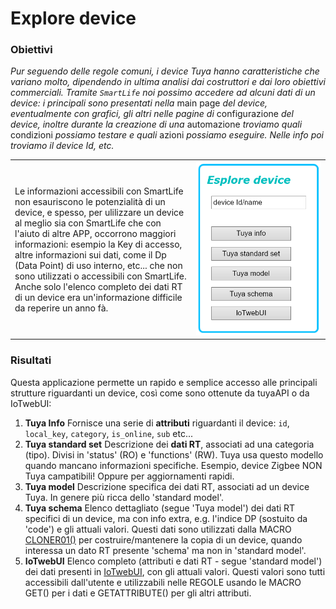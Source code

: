 # Explore device

### Obiettivi
_Pur seguendo delle regole comuni, i device Tuya hanno caratteristiche che variano molto, dipendendo in ultima analisi dai costruttori e dai loro obiettivi commerciali.
Tramite `SmartLife` noi possimo accedere ad alcuni dati di un device: i principali sono presentati nella_ main page _del device, eventualmente con grafici, gli altri nelle pagine di_ configurazione _del device, inoltre durante la creazione di una_ automazione _troviamo quali_ condizioni _possiamo testare e quali_ azioni _possiamo eseguire. Nelle info poi troviamo il device Id, etc._

<table width = "100%"><tr><td>
Le informazioni accessibili con SmartLife non esauriscono le potenzialità di un device, e spesso, per ulilizzare un device al meglio sia con SmartLife che con l'aiuto di altre APP, occorrono maggiori informazioni: esempio la Key di accesso, altre informazioni sui dati, come il Dp (Data Point) di uso interno, etc... che non sono utilizzati o accessibili con SmartLife. Anche solo l'elenco completo dei dati RT di un device era un'informazione difficile da reperire un anno fà.</td><td   width="200pt">
<img src="https://github.com/msillano/IoTwebUI/blob/main/pics/app02.png?raw=true">
</td></tr></table>


### Risultati
Questa applicazione permette un rapido e semplice accesso alle principali strutture riguardanti un device, così come sono ottenute da tuyaAPI o da IoTwebUI:

1. **Tuya Info**
Fornisce una serie di **attributi** riguardanti il device: `id`, `local_key`, `category`, `is_online`, `sub` etc...
2. **Tuya standard set** 
Descrizione dei **dati RT**, associati ad una categoria (tipo). Divisi in 'status' (RO) e 'functions' (RW). Tuya usa questo modello quando mancano informazioni specifiche. Esempio, device Zigbee NON Tuya campatibili! Oppure per aggiornamenti rapidi.
3. **Tuya model**
Descrizione specifica dei dati RT, associati ad un device Tuya. In genere più ricca dello 'standard model'.
4. **Tuya schema**
Elenco dettagliato (segue 'Tuya model') dei dati RT specifici di un device, ma con info extra, e.g. l'indice DP (sostuito da 'code') e gli attuali valori. Questi dati sono utilizzati dalla MACRO [CLONER01()](sillano/IoTwebUI/blob/main/addon/cloner01-leggimi.md) per costruire/mantenere la copia di un device, quando interessa un dato RT presente 'schema' ma non in 'standard model'. 
5. **IoTwebUI**
Elenco completo (attributi e dati RT - segue 'standard model') dei dati presenti in [IoTwebUI](https://github.com/msillano/IoTwebUI), con gli attuali valori. Questi valori sono tutti accessibili dall'utente e utilizzabili nelle REGOLE usando le MACRO GET() per i dati e GETATTRIBUTE() per gli altri attributi.


   




